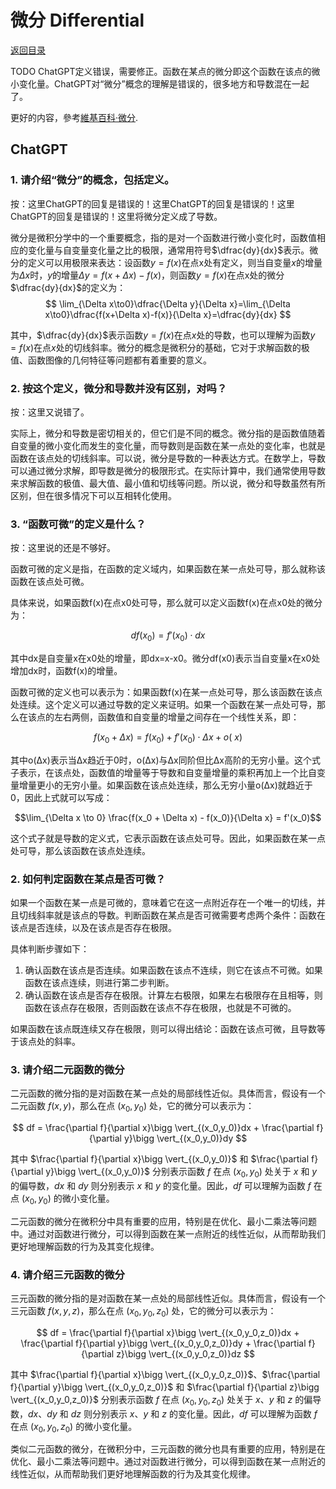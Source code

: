 <script>
MathJax = {
  tex: {
    inlineMath: [['$', '$'], ['\\(', '\\)']]
  }
};
</script>
<script id="MathJax-script" async
  src="https://cdn.jsdelivr.net/npm/mathjax@3/es5/tex-chtml.js">
</script>

# 微分 Differential

[返回目录](index.md)

TODO ChatGPT定义错误，需要修正。函数在某点的微分即这个函数在该点的微小变化量。ChatGPT对“微分”概念的理解是错误的，很多地方和导数混在一起了。

更好的内容，參考[維基百科·微分](https://zh.wikipedia.org/wiki/%E5%BE%AE%E5%88%86).

## ChatGPT

### 1. 请介绍“微分”的概念，包括定义。

按：这里ChatGPT的回复是错误的！这里ChatGPT的回复是错误的！这里ChatGPT的回复是错误的！这里将微分定义成了导数。

微分是微积分学中的一个重要概念，指的是对一个函数进行微小变化时，函数值相应的变化量与自变量变化量之比的极限，通常用符号$\dfrac{dy}{dx}$表示。微分的定义可以用极限来表达：设函数$y=f(x)$在点x处有定义，则当自变量$x$的增量为$Δx$时，$y$的增量$Δy=f(x+Δx)−f(x)$，则函数$y=f(x)$在点x处的微分$\dfrac{dy}{dx}$的定义为：
$$
\lim_{\Delta x\to0}\dfrac{\Delta y}{\Delta x}=\lim_{\Delta x\to0}\dfrac{f(x+\Delta x)-f(x)}{\Delta x}=\dfrac{dy}{dx}
$$

其中，$\dfrac{dy}{dx}$表示函数$y=f(x)$在点$x$处的导数，也可以理解为函数$y=f(x)$在点$x$处的切线斜率。微分的概念是微积分的基础，它对于求解函数的极值、函数图像的几何特征等问题都有着重要的意义。

### 2. 按这个定义，微分和导数并没有区别，对吗？

按：这里又说错了。

实际上，微分和导数是密切相关的，但它们是不同的概念。微分指的是函数值随着自变量的微小变化而发生的变化量，而导数则是函数在某一点处的变化率，也就是函数在该点处的切线斜率。可以说，微分是导数的一种表达方式。在数学上，导数可以通过微分求解，即导数是微分的极限形式。在实际计算中，我们通常使用导数来求解函数的极值、最大值、最小值和切线等问题。所以说，微分和导数虽然有所区别，但在很多情况下可以互相转化使用。

### 3. “函数可微”的定义是什么？

按：这里说的还是不够好。

函数可微的定义是指，在函数的定义域内，如果函数在某一点处可导，那么就称该函数在该点处可微。

具体来说，如果函数f(x)在点x0处可导，那么就可以定义函数f(x)在点x0处的微分为：

$$df(x_0) = f'(x_0) \cdot dx$$

其中dx是自变量x在x0处的增量，即dx=x-x0。微分df(x0)表示当自变量x在x0处增加dx时，函数f(x)的增量。

函数可微的定义也可以表示为：如果函数f(x)在某一点处可导，那么该函数在该点处连续。这个定义可以通过导数的定义来证明。如果一个函数在某一点处可导，那么在该点的左右两侧，函数值和自变量的增量之间存在一个线性关系，即：

$$f(x_0 + \Delta x) = f(x_0) + f'(x_0) \cdot \Delta x + o(\ x)$$

其中o(Δx)表示当Δx趋近于0时，o(Δx)与Δx同阶但比Δx高阶的无穷小量。这个式子表示，在该点处，函数值的增量等于导数和自变量增量的乘积再加上一个比自变量增量更小的无穷小量。如果函数在该点处连续，那么无穷小量o(Δx)就趋近于0，因此上式就可以写成：

$$\lim_{\Delta x \to 0} \frac{f(x_0 + \Delta x) - f(x_0)}{\Delta x} = f'(x_0)$$

这个式子就是导数的定义式，它表示函数在该点处可导。因此，如果函数在某一点处可导，那么该函数在该点处连续。

### 2. 如何判定函数在某点是否可微？

如果一个函数在某一点是可微的，意味着它在这一点附近存在一个唯一的切线，并且切线斜率就是该点的导数。判断函数在某点是否可微需要考虑两个条件：函数在该点是否连续，以及在该点是否存在极限。

具体判断步骤如下：

1. 确认函数在该点是否连续。如果函数在该点不连续，则它在该点不可微。如果函数在该点连续，则进行第二步判断。
2. 确认函数在该点是否存在极限。计算左右极限，如果左右极限存在且相等，则函数在该点存在极限，否则函数在该点不存在极限，也就是不可微的。

如果函数在该点既连续又存在极限，则可以得出结论：函数在该点可微，且导数等于该点处的斜率。

### 3. 请介绍二元函数的微分

二元函数的微分指的是对函数在某一点处的局部线性近似。具体而言，假设有一个二元函数 $f(x,y)$，那么在点 $(x_0,y_0)$ 处，它的微分可以表示为：

$$
df = \frac{\partial f}{\partial x}\bigg \vert_{(x_0,y_0)}dx + \frac{\partial f}{\partial y}\bigg \vert_{(x_0,y_0)}dy
$$

其中 $\frac{\partial f}{\partial x}\bigg \vert_{(x_0,y_0)}$ 和 $\frac{\partial f}{\partial y}\bigg \vert_{(x_0,y_0)}$ 分别表示函数 $f$ 在点 $(x_0,y_0)$ 处关于 $x$ 和 $y$ 的偏导数，$dx$ 和 $dy$ 则分别表示 $x$ 和 $y$ 的变化量。因此，$df$ 可以理解为函数 $f$ 在点 $(x_0,y_0)$ 的微小变化量。

二元函数的微分在微积分中具有重要的应用，特别是在优化、最小二乘法等问题中。通过对函数进行微分，可以得到函数在某一点附近的线性近似，从而帮助我们更好地理解函数的行为及其变化规律。

### 4. 请介绍三元函数的微分

三元函数的微分指的是对函数在某一点处的局部线性近似。具体而言，假设有一个三元函数 $f(x,y,z)$，那么在点 $(x_0,y_0,z_0)$ 处，它的微分可以表示为：

$$
df = \frac{\partial f}{\partial x}\bigg \vert_{(x_0,y_0,z_0)}dx + \frac{\partial f}{\partial y}\bigg \vert_{(x_0,y_0,z_0)}dy + \frac{\partial f}{\partial z}\bigg \vert_{(x_0,y_0,z_0)}dz
$$

其中 $\frac{\partial f}{\partial x}\bigg \vert_{(x_0,y_0,z_0)}$、$\frac{\partial f}{\partial y}\bigg \vert_{(x_0,y_0,z_0)}$ 和 $\frac{\partial f}{\partial z}\bigg \vert_{(x_0,y_0,z_0)}$ 分别表示函数 $f$ 在点 $(x_0,y_0,z_0)$ 处关于 $x$、$y$ 和 $z$ 的偏导数，$dx$、$dy$ 和 $dz$ 则分别表示 $x$、$y$ 和 $z$ 的变化量。因此，$df$ 可以理解为函数 $f$ 在点 $(x_0,y_0,z_0)$ 的微小变化量。

类似二元函数的微分，在微积分中，三元函数的微分也具有重要的应用，特别是在优化、最小二乘法等问题中。通过对函数进行微分，可以得到函数在某一点附近的线性近似，从而帮助我们更好地理解函数的行为及其变化规律。
